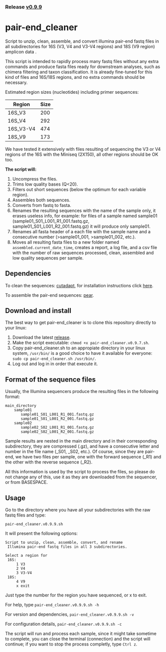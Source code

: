 ### Release [v0.9.9](https://github.com/GenomicaMicrob/pair-end_cleaner/releases/latest)

# pair-end_cleaner
Script to unzip, clean, assemble, and convert illumina pair-end fastq files in all subdirectories for 16S (V3, V4 and V3-V4 regions) and 18S (V9 region) amplicon data .

This script is intended to rapidly process many fastq files without any extra commands and produce fasta files ready for downstream analyses, such as chimera filtering and taxon classification. It is already fine-tuned for this kind of files and 16S/18S regions, and no extra commands should be necessary.

Estimated region sizes (nucleotides) including primer sequences:

| Region | Size |
| --- | --- |
| 16S_V3 | 200 |
| 16S_V4 | 292 |
| 16S_V3-V4 | 474 |
| 18S_V9 | 173 |
   

We have tested it extensively with files resulting of sequencing the V3 or V4 regions of the 16S with the Miniseq (2X150), all other regions should be OK too. 

**The script will:**
1. Uncompress the files.
2. Trims low quality bases (Q<20).
3. Filters out short sequences (below the optimum for each variable region).
4. Assembles both sequences.
5. Converts from fastq to fasta.
6. Renames the resulting sequences with the name of the sample only, it erases useless info, for example:
  for files of a sample named sample01 (sample01_S01_L001_R1_001.fastq.gz, sample01_S01_L001_R2_001.fastq.gz) it will produce only sample01.
7. Renames all fasta header of a each file with the sample name and a consecutive number (>sample01_001, >sample01_002, etc.).
8. Moves all resulting fasta files to a new folder named `assembled.current_date_time`, creates a report, a log file, and a csv file with the number of raw sequences processed, clean, assembled and low quality sequences per sample.

## Dependencies
To clean the sequences: [cutadapt](https://github.com/marcelm/cutadapt), for installation instructions click [here](https://cutadapt.readthedocs.io/en/stable/installation.html#id1).

To assemble the pair-end sequences: [pear](https://sco.h-its.org/exelixis/web/software/pear/doc.html).

## Download and install
The best way to get pair-end_cleaner is to clone this repository directly to your linux:

1. Download the latest [release](https://github.com/GenomicaMicrob/pair-end_cleaner/releases/latest).
2. Make the script executable: `chmod +x pair-end_cleaner.v0.9.7.sh`.
3. Copy pair-end_cleaner.sh to an appropiate directory in your linux system, `/usr/bin/` is a good choice to have it available for everyone: `sudo cp pair-end_cleaner.sh /usr/bin/`.
4. Log out and log in in order that execute it.

## Format of the sequence files
Usually, the Illumina sequencers produce the resulting files in the following format:

    main_directory
        sample01 
           sample01_S01_L001_R1_001.fastq.gz
           sample01_S01_L001_R2_001.fastq.gz
        sample02
           sample02_S02_L001_R1_001.fastq.gz
           sample02_S02_L001_R2_001.fastq.gz
Sample results are nested in the main directory and in their corresponding subdirectory, they are compressed (.gz), and have a consecutive letter and number in the file name (_S01, _S02, etc.). Of course, since they are pair-end, we have two files per sample, one with the forward sequence (_R1) and the other with the reverse sequence (_R2).

All this information is used by the script to process the files, so please do not change any of this, use it as they are downloaded from the sequencer, or from BASESPACE.

## Usage
Go to the directory where you have all your subdirectories with the raw fastq files and type:

`pair-end_cleaner.v0.9.9.sh`

It will present the following options:

    Script to unzip, clean, assemble, convert, and rename
     Illumina pair-end fastq files in all 3 subdirectories.

    Select a region for
     16S:
         1 V3
         2 V4
         3 V3-V4
     18S:
         4 V9
         x exit
        
Just type the number for the region you have sequenced, or x to exit.

For help, type `pair-end_cleaner.v0.9.9.sh -h`

For version and dependencies, `pair-end_cleaner.v0.9.9.sh -v`

For configuration details, `pair-end_cleaner.v0.9.9.sh -c`

The script will run and process each sample, since it might take sometime to complete, you can close the terminal (connection) and the script will continue; if you want to stop the process completly, type `Ctrl z`.
